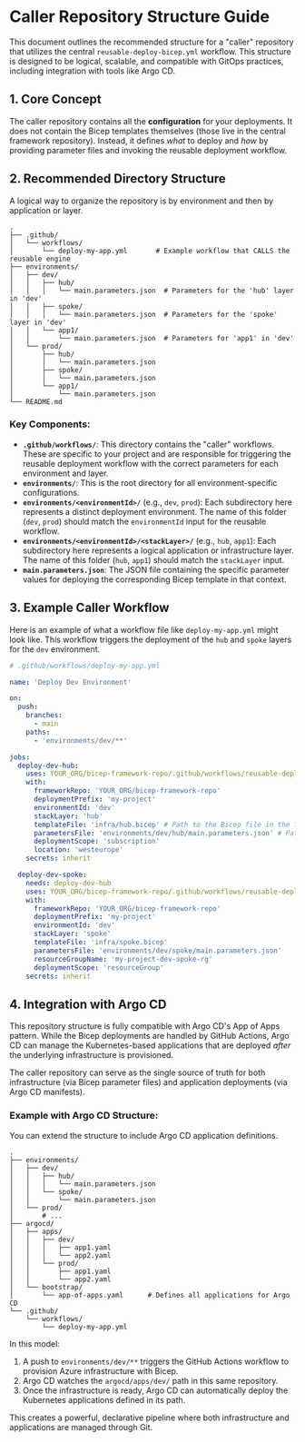 # Caller Repository Structure Guide

This document outlines the recommended structure for a "caller" repository that utilizes the central `reusable-deploy-bicep.yml` workflow. This structure is designed to be logical, scalable, and compatible with GitOps practices, including integration with tools like Argo CD.

## 1. Core Concept

The caller repository contains all the **configuration** for your deployments. It does not contain the Bicep templates themselves (those live in the central framework repository). Instead, it defines *what* to deploy and *how* by providing parameter files and invoking the reusable deployment workflow.

## 2. Recommended Directory Structure

A logical way to organize the repository is by environment and then by application or layer.

```
.
├── .github/
│   └── workflows/
│       └── deploy-my-app.yml       # Example workflow that CALLS the reusable engine
├── environments/
│   ├── dev/
│   │   ├── hub/
│   │   │   └── main.parameters.json  # Parameters for the 'hub' layer in 'dev'
│   │   ├── spoke/
│   │   │   └── main.parameters.json  # Parameters for the 'spoke' layer in 'dev'
│   │   └── app1/
│   │       └── main.parameters.json  # Parameters for 'app1' in 'dev'
│   └── prod/
│       ├── hub/
│       │   └── main.parameters.json
│       ├── spoke/
│       │   └── main.parameters.json
│       └── app1/
│           └── main.parameters.json
└── README.md
```

### Key Components:

*   **`.github/workflows/`**: This directory contains the "caller" workflows. These are specific to your project and are responsible for triggering the reusable deployment workflow with the correct parameters for each environment and layer.
*   **`environments/`**: This is the root directory for all environment-specific configurations.
*   **`environments/<environmentId>/`** (e.g., `dev`, `prod`): Each subdirectory here represents a distinct deployment environment. The name of this folder (`dev`, `prod`) should match the `environmentId` input for the reusable workflow.
*   **`environments/<environmentId>/<stackLayer>/`** (e.g., `hub`, `app1`): Each subdirectory here represents a logical application or infrastructure layer. The name of this folder (`hub`, `app1`) should match the `stackLayer` input.
*   **`main.parameters.json`**: The JSON file containing the specific parameter values for deploying the corresponding Bicep template in that context.

## 3. Example Caller Workflow

Here is an example of what a workflow file like `deploy-my-app.yml` might look like. This workflow triggers the deployment of the `hub` and `spoke` layers for the `dev` environment.

```yaml
# .github/workflows/deploy-my-app.yml

name: 'Deploy Dev Environment'

on:
  push:
    branches:
      - main
    paths:
      - 'environments/dev/**'

jobs:
  deploy-dev-hub:
    uses: YOUR_ORG/bicep-framework-repo/.github/workflows/reusable-deploy-bicep.yml@main
    with:
      frameworkRepo: 'YOUR_ORG/bicep-framework-repo'
      deploymentPrefix: 'my-project'
      environmentId: 'dev'
      stackLayer: 'hub'
      templateFile: 'infra/hub.bicep' # Path to the Bicep file in the framework repo
      parametersFile: 'environments/dev/hub/main.parameters.json' # Path in THIS repo
      deploymentScope: 'subscription'
      location: 'westeurope'
    secrets: inherit

  deploy-dev-spoke:
    needs: deploy-dev-hub
    uses: YOUR_ORG/bicep-framework-repo/.github/workflows/reusable-deploy-bicep.yml@main
    with:
      frameworkRepo: 'YOUR_ORG/bicep-framework-repo'
      deploymentPrefix: 'my-project'
      environmentId: 'dev'
      stackLayer: 'spoke'
      templateFile: 'infra/spoke.bicep'
      parametersFile: 'environments/dev/spoke/main.parameters.json'
      resourceGroupName: 'my-project-dev-spoke-rg'
      deploymentScope: 'resourceGroup'
    secrets: inherit
```

## 4. Integration with Argo CD

This repository structure is fully compatible with Argo CD's App of Apps pattern. While the Bicep deployments are handled by GitHub Actions, Argo CD can manage the Kubernetes-based applications that are deployed *after* the underlying infrastructure is provisioned.

The caller repository can serve as the single source of truth for both infrastructure (via Bicep parameter files) and application deployments (via Argo CD manifests).

### Example with Argo CD Structure:

You can extend the structure to include Argo CD application definitions.

```
.
├── environments/
│   ├── dev/
│   │   ├── hub/
│   │   │   └── main.parameters.json
│   │   └── spoke/
│   │       └── main.parameters.json
│   └── prod/
│       # ...
├── argocd/
│   ├── apps/
│   │   ├── dev/
│   │   │   ├── app1.yaml
│   │   │   └── app2.yaml
│   │   └── prod/
│   │       ├── app1.yaml
│   │       └── app2.yaml
│   └── bootstrap/
│       └── app-of-apps.yaml      # Defines all applications for Argo CD
└── .github/
    └── workflows/
        └── deploy-my-app.yml
```

In this model:
1.  A push to `environments/dev/**` triggers the GitHub Actions workflow to provision Azure infrastructure with Bicep.
2.  Argo CD watches the `argocd/apps/dev/` path in this same repository.
3.  Once the infrastructure is ready, Argo CD can automatically deploy the Kubernetes applications defined in its path.

This creates a powerful, declarative pipeline where both infrastructure and applications are managed through Git.
